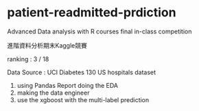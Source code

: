 # patient-readmitted-prdiction
Advanced Data analysis with R courses final in-class competition

進階資料分析期末Kaggle競賽

ranking : 3 / 18

Data Source : UCI Diabetes 130 US hospitals dataset

1. using Pandas Report doing the EDA
2. making the data engineer
3. use the xgboost with the multi-label prediction


